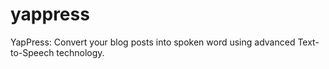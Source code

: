 # yappress
YapPress: Convert your blog posts into spoken word using advanced Text-to-Speech technology.
